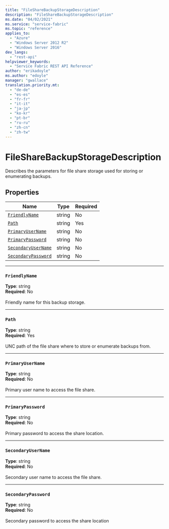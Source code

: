 ```yaml
---
title: "FileShareBackupStorageDescription"
description: "FileShareBackupStorageDescription"
ms.date: "04/02/2021"
ms.service: "service-fabric"
ms.topic: "reference"
applies_to: 
  - "Azure"
  - "Windows Server 2012 R2"
  - "Windows Server 2016"
dev_langs: 
  - "rest-api"
helpviewer_keywords: 
  - "Service Fabric REST API Reference"
author: "erikadoyle"
ms.author: "edoyle"
manager: "gwallace"
translation.priority.mt: 
  - "de-de"
  - "es-es"
  - "fr-fr"
  - "it-it"
  - "ja-jp"
  - "ko-kr"
  - "pt-br"
  - "ru-ru"
  - "zh-cn"
  - "zh-tw"
---
```

# FileShareBackupStorageDescription

Describes the parameters for file share storage used for storing or enumerating backups.

## Properties
| Name | Type | Required |
| --- | --- | --- |
| [`FriendlyName`](#friendlyname) | string | No |
| [`Path`](#path) | string | Yes |
| [`PrimaryUserName`](#primaryusername) | string | No |
| [`PrimaryPassword`](#primarypassword) | string | No |
| [`SecondaryUserName`](#secondaryusername) | string | No |
| [`SecondaryPassword`](#secondarypassword) | string | No |

____
### `FriendlyName`
__Type__: string <br/>
__Required__: No<br/>
<br/>
Friendly name for this backup storage.

____
### `Path`
__Type__: string <br/>
__Required__: Yes<br/>
<br/>
UNC path of the file share where to store or enumerate backups from.

____
### `PrimaryUserName`
__Type__: string <br/>
__Required__: No<br/>
<br/>
Primary user name to access the file share.

____
### `PrimaryPassword`
__Type__: string <br/>
__Required__: No<br/>
<br/>
Primary password to access the share location.

____
### `SecondaryUserName`
__Type__: string <br/>
__Required__: No<br/>
<br/>
Secondary user name to access the file share.

____
### `SecondaryPassword`
__Type__: string <br/>
__Required__: No<br/>
<br/>
Secondary password to access the share location
